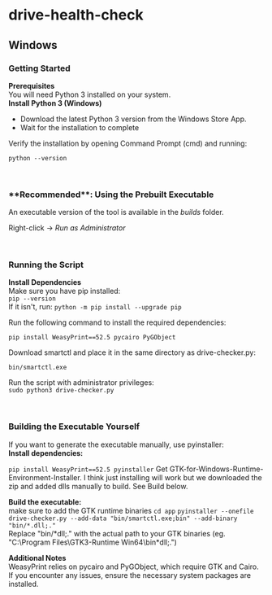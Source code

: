 # drive-health-check
<h2>Windows</h2>
<h3>Getting Started</h3>
<b>Prerequisites</b><br/>
You will need Python 3 installed on your system.<br/>
<!-- 
<b>Install Python 3 (Windows)</b>
- Download the latest Python 3 installer from python.org.<br/>
- Run the installer and check the box for "Add Python to PATH".<br/>
- Click Install Now and follow the prompts.<br/> -->
<b>Install Python 3 (Windows)</b>
<br/>

- Download the latest Python 3 version from the Windows Store App.<br/>
- Wait for the installation to complete<br/>

Verify the installation by opening Command Prompt (cmd) and running:
<br/>

```python --version```

<br/>

<h3>**Recommended**: Using the Prebuilt Executable</h3>
An executable version of the tool is available in the <i>builds</i> folder.<br/>

Right-click → <i>Run as Administrator</i><br/>



<br/>
<h3>Running the Script</h3>

<b>Install Dependencies</b><br/>
Make sure you have pip installed:<br/>
```pip --version```
<br/>
If it isn't, run:
```python -m pip install --upgrade pip```<br/>

Run the following command to install the required dependencies:<br/>

```pip install WeasyPrint==52.5 pycairo PyGObject```
<br/>

Download smartctl and place it in the same directory as drive-checker.py:<br/>

```bin/smartctl.exe```<br/>

Run the script with administrator privileges:<br/>
```sudo python3 drive-checker.py```
<br/>


<br/>
<h3>Building the Executable Yourself</h3>
If you want to generate the executable manually, use pyinstaller:
<br/>
<b>Install dependencies:</b><br/>

```pip install WeasyPrint==52.5 pyinstaller```
Get GTK-for-Windows-Runtime-Environment-Installer. I think just installing will work but we downloaded the zip and added dlls manually to build. See Build below.
<br/>

<b>Build the executable:</b><br/>
make sure to add the GTK runtime binaries
```cd app```
```pyinstaller --onefile drive-checker.py --add-data "bin/smartctl.exe;bin" --add-binary "bin/*.dll;."```
<br/>
Replace "bin/*dll;." with the actual path to your GTK binaries 
(eg. "C:\Program Files\GTK3-Runtime Win64\bin\*dll;.")
<br/>

<b>Additional Notes</b><br/>
WeasyPrint relies on pycairo and PyGObject, which require GTK and Cairo.<br/>
If you encounter any issues, ensure the necessary system packages are installed.<br/>

